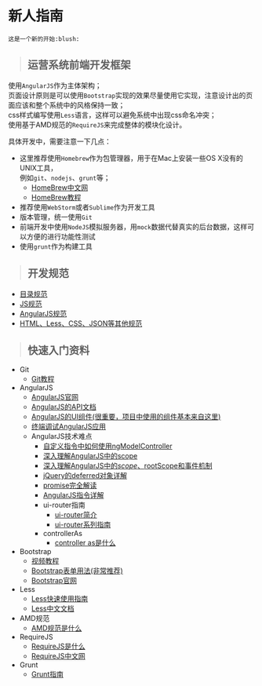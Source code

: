 # 新人指南
    这是一个新的开始:blush:

>## 运营系统前端开发框架<br>

使用`AngularJS`作为主体架构；<br>
页面设计原则是可以使用`Bootstrap`实现的效果尽量使用它实现，注意设计出的页面应该和整个系统中的风格保持一致；<br>
css样式编写使用`Less`语言，这样可以避免系统中出现css命名冲突；<br>
使用基于AMD规范的`RequireJS`来完成整体的模块化设计。

具体开发中，需要注意一下几点：<br>
* 这里推荐使用`Homebrew`作为包管理器，用于在Mac上安装一些OS X没有的UNIX工具，<br>例如`git`、`nodejs`、`grunt`等；
   * [HomeBrew中文网]
   * [HomeBrew教程]
* 推荐使用`WebStorm`或者`Sublime`作为开发工具
* 版本管理，统一使用`Git`
* 前端开发中使用`NodeJS`模拟服务器，用`mock`数据代替真实的后台数据，这样可以方便的进行功能性测试
* 使用`grunt`作为构建工具

>## 开发规范

* [目录规范]
* [JS规范]
* [AngularJS规范]
* [HTML、Less、CSS、JSON等其他规范]

>## 快速入门资料

* Git
   * [Git教程]
* AngularJS
    * [AngularJS官网]
    * [AngularJS的API文档]
    * [AngularJS的UI组件(很重要，项目中使用的组件基本来自这里)]
    * [终端调试AngularJS应用]
    * AngularJS技术难点
        * [自定义指令中如何使用ngModelController]
        * [深入理解AngularJS中的scope]
        * [深入理解AngularJS中的$scope、$rootScope和事件机制]
        * [jQuery的deferred对象详解]
        * [promise完全解读]
        * [AngularJS指令详解]
        * ui-router指南
            * [ui-router简介]
            * [ui-router系列指南]
        * controllerAs
            * [controller as是什么]
* Bootstrap
    * [视频教程]
    * [Bootstrap表单用法(非常推荐)]
    * [Bootstrap官网]
* Less
    * [Less快速使用指南]
    * [Less中文文档]
* AMD规范
    * [AMD规范是什么]
* RequireJS
    * [RequireJS是什么]
    * [RequireJS中文网]
* Grunt
    * [Grunt指南]



[HomeBrew中文网]: http://brew.sh/index_zh-cn.html
[HomeBrew教程]: http://blog.csdn.net/maojudong/article/details/7918291
[目录规范]: https://github.com/ecomfe/spec/blob/master/directory.md
[JS规范]: https://github.com/ecomfe/spec/blob/master/javascript-style-guide.md
[AngularJS规范]: http://git.baijiahulian.com/yanlingling/yunyingFrontendStandard/wikis/angular-usage
[HTML、Less、CSS、JSON等其他规范]: https://github.com/ecomfe/spec
[Git教程]: http://git-scm.com/book/zh/v1
[AngularJS官网]: https://angularjs.org/
[AngularJS的API文档]: http://docs.angularjs.cn/api
[AngularJS的UI组件(很重要，项目中使用的组件基本来自这里)]: http://angular-ui.github.io/
[终端调试AngularJS应用]: http://www.oschina.net/translate/angularjs-console?cmp
[自定义指令中如何使用ngModelController]: http://www.chroder.com/2014/02/01/using-ngmodelcontroller-with-custom-directives/
[深入理解AngularJS中的scope]: https://github.com/angular/angular.js/wiki/Understanding-Scopes#javascript-prototypal-inheritance
[深入理解AngularJS中的$scope、$rootScope和事件机制]: http://toddmotto.com/all-about-angulars-emit-broadcast-on-publish-subscribing/
[jQuery的deferred对象详解]: http://www.ruanyifeng.com/blog/2011/08/a_detailed_explanation_of_jquery_deferred_object.html
[promise完全解读]: http://www.dwmkerr.com/promises-in-angularjs-the-definitive-guide/
[AngularJS指令详解]: http://www.undefinednull.com/2014/07/07/practical-guide-to-prelink-postlink-and-controller-methods-of-angular-directives/
[ui-router简介]: http://www.codeproject.com/Articles/842880/AngularJS-ui-router-nested-routes
[ui-router系列指南]: https://github.com/angular-ui/ui-router/wiki
[controller as是什么]: http://www.cnblogs.com/whitewolf/p/3493362.html
[视频教程]: http://www.jikexueyuan.com/course/587.html
[Bootstrap表单用法(非常推荐)]: http://www.runoob.com/bootstrap/bootstrap-forms.html
[Bootstrap官网]: http://v3.bootcss.com/
[Less快速使用指南]: http://www.bootcss.com/p/lesscss/
[Less中文文档]: http://less.bootcss.com/
[AMD规范是什么]: http://www.ruanyifeng.com/blog/2012/10/asynchronous_module_definition.html
[RequireJS是什么]: http://www.ruanyifeng.com/blog/2012/11/require_js.html
[RequireJS中文网]: http://requirejs.cn/
[Grunt指南]: http://www.w3cplus.com/tools/grunt-tutorial-start-grunt.html


